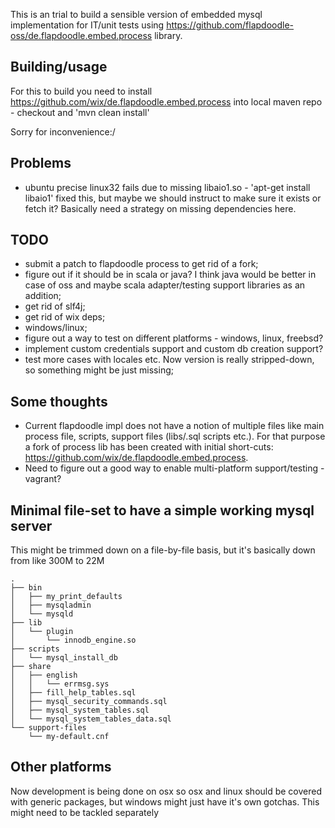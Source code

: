 This is an trial to build a sensible version of embedded mysql implementation for IT/unit tests using https://github.com/flapdoodle-oss/de.flapdoodle.embed.process library.

## Building/usage

For this to build you need to install https://github.com/wix/de.flapdoodle.embed.process into local maven repo - checkout and 'mvn clean install'

Sorry for inconvenience:/

## Problems
 - ubuntu precise linux32 fails due to missing libaio1.so - 'apt-get install libaio1' fixed this, but maybe we should instruct to make sure it exists or fetch it? Basically need a strategy on missing dependencies here.

  

## TODO
 - submit a patch to flapdoodle process to get rid of a fork;
 - figure out if it should be in scala or java? I think java would be better in case of oss and maybe scala adapter/testing support libraries as an addition;
 - get rid of slf4j;
 - get rid of wix deps;
 - windows/linux;
 - figure out a way to test on different platforms - windows, linux, freebsd?
 - implement custom credentials support and custom db creation support?
 - test more cases with locales etc. Now version is really stripped-down, so something might be just missing;

## Some thoughts

 - Current flapdoodle impl does not have a notion of multiple files like main process file, scripts, support files (libs/.sql scripts etc.). For that purpose a fork of process lib has been created with initial short-cuts: https://github.com/wix/de.flapdoodle.embed.process.
 - Need to figure out a good way to enable multi-platform support/testing - vagrant?

## Minimal file-set to have a simple working mysql server

This might be trimmed down on a file-by-file basis, but it's basically down from like 300M to 22M

```
.
├── bin
│   ├── my_print_defaults
│   ├── mysqladmin
│   └── mysqld
├── lib
│   └── plugin
│       └── innodb_engine.so
├── scripts
│   └── mysql_install_db
├── share
│   ├── english
│   │   └── errmsg.sys
│   ├── fill_help_tables.sql
│   ├── mysql_security_commands.sql
│   ├── mysql_system_tables.sql
│   └── mysql_system_tables_data.sql
└── support-files
    └── my-default.cnf
```

## Other platforms

Now development is being done on osx so osx and linux should be covered with generic packages, but windows might just have it's own gotchas. This might need to be tackled separately

